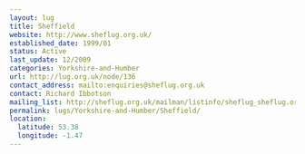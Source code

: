 ```yaml
---
layout: lug
title: Sheffield
website: http://www.sheflug.org.uk/
established_date: 1999/01
status: Active
last_update: 12/2009
categories: Yorkshire-and-Humber
url: http://lug.org.uk/node/136
contact_address: mailto:enquiries@sheflug.org.uk
contact: Richard Ibbotson
mailing_list: http://sheflug.org.uk/mailman/listinfo/sheflug_sheflug.org.uk
permalink: lugs/Yorkshire-and-Humber/Sheffield/
location:
  latitude: 53.38
  longitude: -1.47
---
```

